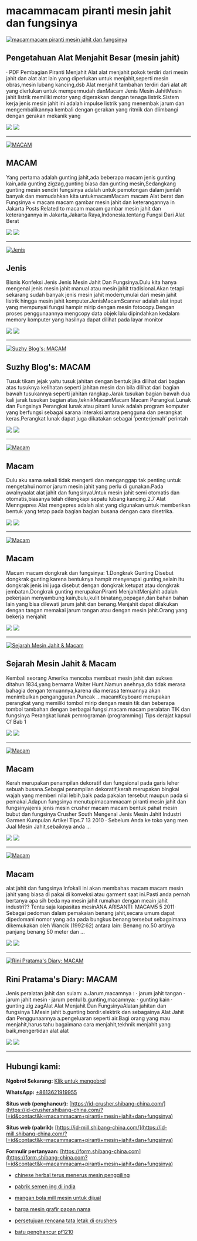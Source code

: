 # macammacam piranti mesin jahit dan fungsinya

<a href="https://swt.shibang-china.com/?l=id&img&k=macammacam+piranti+mesin+jahit+dan+fungsinya" target="_blank">![macammacam piranti mesin jahit dan fungsinya](http://static.shibang-china.com/all-800x300/1205.jpg)</a>

## Pengetahuan Alat Menjahit Besar (mesin jahit)
· PDF Pembagian Piranti Menjahit Alat alat menjahit pokok terdiri dari mesin jahit dan alat alat lain yang diperlukan untuk menjahit,seperti mesin obras,mesin lubang kancing,dsb Alat menjahit tambahan terdiri dari alat alt yang dierlukan untuk mempermudah danMacam Jenis Mesin JahitMesin jahit listrik memiliki motor yang digerakkan dengan tenaga listrik.Sistem kerja jenis mesin jahit ini adalah impulse listrik yang menembak jarum dan mengembalikannya kembali dengan gerakan yang ritmik dan diimbangi dengan gerakan mekanik yang


<a href="https://whatsapp.shibangsoft.com/WhatsApp.php" target="_blank" title="WhatsApp">![](http://static.shibang-china.com/icon/whatsapp.png)</a> <a href="https://swt.shibang-china.com/?l=id&icon&k=macammacam+piranti+mesin+jahit+dan+fungsinya" target="_blank">![](http://static.shibang-china.com/icon/chat-id.png)</a>

---

<a href="https://swt.shibang-china.com/?l=id&img&k=macammacam+piranti+mesin+jahit+dan+fungsinya" target="_blank">![MACAM](http://static.shibang-china.com/all-800x300/509.jpg)</a>

## MACAM
Yang pertama adalah gunting jahit,ada beberapa macam jenis gunting kain,ada gunting zigzag,gunting biasa dan gunting mesin,Sedangkang gunting mesin sendiri fungsinya adalah untuk pemotongan dalam jumlah banyak dan memudahkan kita untukmacamMacam macam Alat berat dan Fungsinya « macam macam gambar mesin jahit dan keterangannya in Jakarta Posts Related to macam macam gambar mesin jahit dan keterangannya in Jakarta,Jakarta Raya,Indonesia.tentang Fungsi Dari Alat Berat


<a href="https://whatsapp.shibangsoft.com/WhatsApp.php" target="_blank" title="WhatsApp">![](http://static.shibang-china.com/icon/whatsapp.png)</a> <a href="https://swt.shibang-china.com/?l=id&icon&k=macammacam+piranti+mesin+jahit+dan+fungsinya" target="_blank">![](http://static.shibang-china.com/icon/chat-id.png)</a>

---

<a href="https://swt.shibang-china.com/?l=id&img&k=macammacam+piranti+mesin+jahit+dan+fungsinya" target="_blank">![Jenis](http://static.shibang-china.com/all-800x300/616.jpg)</a>

## Jenis
Bisnis Konfeksi Jenis Jenis Mesin Jahit Dan Fungsinya.Dulu kita hanya mengenal jenis mesin jahit manual atau mesin jahit tradisional.Akan tetapi sekarang sudah banyak jenis mesin jahit modern,mulai dari mesin jahit listrik hingga mesin jahit komputer.JenisMacamScanner adalah alat input yang mempunyai fungsi hampir mirip dengan mesin fotocopy.Dengan proses penggunaannya mengcopy data objek lalu dipindahkan kedalam memory komputer yang hasilnya dapat dilihat pada layar monitor


<a href="https://whatsapp.shibangsoft.com/WhatsApp.php" target="_blank" title="WhatsApp">![](http://static.shibang-china.com/icon/whatsapp.png)</a> <a href="https://swt.shibang-china.com/?l=id&icon&k=macammacam+piranti+mesin+jahit+dan+fungsinya" target="_blank">![](http://static.shibang-china.com/icon/chat-id.png)</a>

---

<a href="https://swt.shibang-china.com/?l=id&img&k=macammacam+piranti+mesin+jahit+dan+fungsinya" target="_blank">![Suzhy Blog's: MACAM](http://static.shibang-china.com/all-800x300/950.jpg)</a>

## Suzhy Blog's: MACAM
Tusuk tikam jejak yaitu tusuk jahitan dengan bentuk jika dilihat dari bagian atas tusuknya kelihatan seperti jahitan mesin dan bila dilihat dari bagian bawah tusukannya seperti jahitan rangkap.Jarak tusukan bagian bawah dua kali jarak tusukan bagian atas,teknikMacamMacam Macam Perangkat Lunak dan Fungsinya Perangkat lunak atau piranti lunak adalah program komputer yang berfungsi sebagai sarana interaksi antara pengguna dan perangkat keras.Perangkat lunak dapat juga dikatakan sebagai ’penterjemah’ perintah


<a href="https://whatsapp.shibangsoft.com/WhatsApp.php" target="_blank" title="WhatsApp">![](http://static.shibang-china.com/icon/whatsapp.png)</a> <a href="https://swt.shibang-china.com/?l=id&icon&k=macammacam+piranti+mesin+jahit+dan+fungsinya" target="_blank">![](http://static.shibang-china.com/icon/chat-id.png)</a>

---

<a href="https://swt.shibang-china.com/?l=id&img&k=macammacam+piranti+mesin+jahit+dan+fungsinya" target="_blank">![Macam](http://static.shibang-china.com/all-800x300/836.jpg)</a>

## Macam
Dulu aku sama sekali tidak mengerti dan menganggap tak penting untuk mengetahui nomor jarum mesin jahit yang perlu di gunakan.Pada awalnyaalat alat jahit dan fungsinyaUntuk mesin jahit semi otomatis dan otomatis,biasanya telah dilengkapi sepatu lubang kancing.2.7 Alat Menngepres Alat mengepres adalah alat yang digunakan untuk memberikan bentuk yang tetap pada bagian bagian busana dengan cara disetrika.


<a href="https://whatsapp.shibangsoft.com/WhatsApp.php" target="_blank" title="WhatsApp">![](http://static.shibang-china.com/icon/whatsapp.png)</a> <a href="https://swt.shibang-china.com/?l=id&icon&k=macammacam+piranti+mesin+jahit+dan+fungsinya" target="_blank">![](http://static.shibang-china.com/icon/chat-id.png)</a>

---

<a href="https://swt.shibang-china.com/?l=id&img&k=macammacam+piranti+mesin+jahit+dan+fungsinya" target="_blank">![Macam](http://static.shibang-china.com/all-800x300/1345.jpg)</a>

## Macam
Macam macam dongkrak dan fungsinya: 1.Dongkrak Gunting Disebut dongkrak gunting karena bentuknya hampir menyerupai gunting,selain itu dongkrak jenis ini juga disebut dengan dongkrak ketupat atau dongkrak jembatan.Dongkrak gunting merupakanPiranti MenjahitMenjahit adalah pekerjaan menyambung kain,bulu,kulit binatang,pepagan,dan bahan bahan lain yang bisa dilewati jarum jahit dan benang.Menjahit dapat dilakukan dengan tangan memakai jarum tangan atau dengan mesin jahit.Orang yang bekerja menjahit


<a href="https://whatsapp.shibangsoft.com/WhatsApp.php" target="_blank" title="WhatsApp">![](http://static.shibang-china.com/icon/whatsapp.png)</a> <a href="https://swt.shibang-china.com/?l=id&icon&k=macammacam+piranti+mesin+jahit+dan+fungsinya" target="_blank">![](http://static.shibang-china.com/icon/chat-id.png)</a>

---

<a href="https://swt.shibang-china.com/?l=id&img&k=macammacam+piranti+mesin+jahit+dan+fungsinya" target="_blank">![Sejarah Mesin Jahit & Macam](http://static.shibang-china.com/all-800x300/1518.jpg)</a>

## Sejarah Mesin Jahit & Macam
Kembali seorang Amerika mencoba membuat mesin jahit dan sukses ditahun 1834,yang bernama Walter Hunt.Namun anehnya,dia tidak merasa bahagia dengan temuannya,karena dia merasa temuannya akan menimbulkan pengangguran.Puncak …macamKeyboard merupakan perangkat yang memiliki tombol mirip dengan mesin tik dan beberapa tombol tambahan dengan berbagai fungsi.macam macam peralatan TIK dan fungsinya Perangkat lunak pemrograman (programming) Tips derajat kapsul Cf Bab 1


<a href="https://whatsapp.shibangsoft.com/WhatsApp.php" target="_blank" title="WhatsApp">![](http://static.shibang-china.com/icon/whatsapp.png)</a> <a href="https://swt.shibang-china.com/?l=id&icon&k=macammacam+piranti+mesin+jahit+dan+fungsinya" target="_blank">![](http://static.shibang-china.com/icon/chat-id.png)</a>

---

<a href="https://swt.shibang-china.com/?l=id&img&k=macammacam+piranti+mesin+jahit+dan+fungsinya" target="_blank">![Macam](http://static.shibang-china.com/all-800x300/839.jpg)</a>

## Macam
Kerah merupakan penampilan dekoratif dan fungsional pada garis leher sebuah busana.Sebagai penampilan dekoratif,kerah merupakan bingkai wajah yang memberi nilai lebih,baik pada pakaian tersebut maupun pada si pemakai.Adapun fungsinya menutupimacammacam piranti mesin jahit dan fungsinyajenis jenis mesin crusher macam macam bentuk pahat mesin bubut dan fungsinya Crusher South Mengenal Jenis Mesin Jahit Industri Garmen:Kumpulan Artikel Tips.7 13 2010 · Sebelum Anda ke toko yang men Jual Mesin Jahit,sebaiknya anda …


<a href="https://whatsapp.shibangsoft.com/WhatsApp.php" target="_blank" title="WhatsApp">![](http://static.shibang-china.com/icon/whatsapp.png)</a> <a href="https://swt.shibang-china.com/?l=id&icon&k=macammacam+piranti+mesin+jahit+dan+fungsinya" target="_blank">![](http://static.shibang-china.com/icon/chat-id.png)</a>

---

<a href="https://swt.shibang-china.com/?l=id&img&k=macammacam+piranti+mesin+jahit+dan+fungsinya" target="_blank">![Macam](http://static.shibang-china.com/all-800x300/497.jpg)</a>

## Macam
alat jahit dan fungsinya Infokali ini akan membahas macam macam mesin jahit yang biasa di pakai di konveksi atau garment saat ini.Pasti anda pernah bertanya apa sih beda nya mesin jahit rumahan dengan meain jahit industri?? Tentu saja kapasitas mesinANA ARISANTI: MACAM5 5 2011· Sebagai pedoman dalam pemakaian benang jahit,secara umum dapat dipedomani nomor yang ada pada bungkus benang tersebut sebagaimana dikemukakan oleh Wancik (1992:62) antara lain: Benang no.50 artinya panjang benang 50 meter dan …


<a href="https://whatsapp.shibangsoft.com/WhatsApp.php" target="_blank" title="WhatsApp">![](http://static.shibang-china.com/icon/whatsapp.png)</a> <a href="https://swt.shibang-china.com/?l=id&icon&k=macammacam+piranti+mesin+jahit+dan+fungsinya" target="_blank">![](http://static.shibang-china.com/icon/chat-id.png)</a>

---

<a href="https://swt.shibang-china.com/?l=id&img&k=macammacam+piranti+mesin+jahit+dan+fungsinya" target="_blank">![Rini Pratama's Diary: MACAM](http://static.shibang-china.com/all-800x300/195.jpg)</a>

## Rini Pratama's Diary: MACAM
Jenis peralatan jahit dan sulam: a.Jarum,macamnya : · jarum jahit tangan · jarum jahit mesin · jarum pentul b.gunting,macamnya: · gunting kain · gunting zig zagAlat Alat Menjahit Dan FungsinyaAlatan jahitan dan fungsinya 1.Mesin jahit b.gunting bordir.elektrik dan sebagainya Alat Jahit dan Penggunaannya a.pengeluaran seperti air.Bagi orang yang mau menjahit,harus tahu bagaimana cara menjahit,tekhnik menjahit yang baik,mengertidan alat alat


<a href="https://whatsapp.shibangsoft.com/WhatsApp.php" target="_blank" title="WhatsApp">![](http://static.shibang-china.com/icon/whatsapp.png)</a> <a href="https://swt.shibang-china.com/?l=id&icon&k=macammacam+piranti+mesin+jahit+dan+fungsinya" target="_blank">![](http://static.shibang-china.com/icon/chat-id.png)</a>

---
## Hubungi kami:

**Ngobrol Sekarang:** [Klik untuk mengobrol](https://swt.shibang-china.com?l=id&contact&k=macammacam+piranti+mesin+jahit+dan+fungsinya)

**WhatsApp:**  [+8613621919955](https://whatsapp.shibangsoft.com/WhatsApp.php)

**Situs web (penghancur):** [https://id-crusher.shibang-china.com/](https://id-crusher.shibang-china.com/?l=id&contact&k=macammacam+piranti+mesin+jahit+dan+fungsinya)

**Situs web (pabrik):** [https://id-mill.shibang-china.com/](https://id-mill.shibang-china.com/?l=id&contact&k=macammacam+piranti+mesin+jahit+dan+fungsinya)

**Formulir pertanyaan:** [https://form.shibang-china.com](https://form.shibang-china.com?l=id&contact&k=macammacam+piranti+mesin+jahit+dan+fungsinya)

* [chinese herbal terus menerus mesin penggiling](../20/chinese%20herbal%20terus%20menerus%20mesin%20penggiling.md)

* [pabrik semen ing di india](../25/pabrik%20semen%20ing%20di%20india.md)

* [mangan bola mill mesin untuk dijual](../23/mangan%20bola%20mill%20mesin%20untuk%20dijual.md)

* [harga mesin grafir papan nama](../27/harga%20mesin%20grafir%20papan%20nama.md)

* [persetujuan rencana tata letak di crushers](../18/persetujuan%20rencana%20tata%20letak%20di%20crushers.md)

* [batu penghancur pf1210](../30/batu%20penghancur%20pf1210.md)